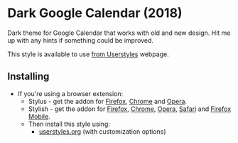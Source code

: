 # Dark Google Calendar (2018)

Dark theme for Google Calendar that works with old and new design. Hit me up with any hints if something could be improved.

This style is available to use [from Userstyles](https://userstyles.org/styles/143026/dark-google-calendar-2018) webpage.

## Installing

* If you're using a browser extension:
  * Stylus - get the addon for [Firefox](https://addons.mozilla.org/en-US/firefox/addon/styl-us/), [Chrome](https://chrome.google.com/webstore/detail/stylus/clngdbkpkpeebahjckkjfobafhncgmne) and [Opera](https://addons.opera.com/en-gb/extensions/details/stylus/).
  * Stylish - get the addon for [Firefox](https://addons.mozilla.org/en-US/firefox/addon/2108/), [Chrome](https://chrome.google.com/extensions/detail/fjnbnpbmkenffdnngjfgmeleoegfcffe), [Opera](https://addons.opera.com/en/extensions/details/stylish/), [Safari](http://sobolev.us/stylish/) and [Firefox Mobile](https://addons.mozilla.org/en-US/firefox/addon/2108/). <br>
  * Then install this style using:
    * [userstyles.org](https://userstyles.org/styles/143026/dark-google-calendar-2018) (with customization options)